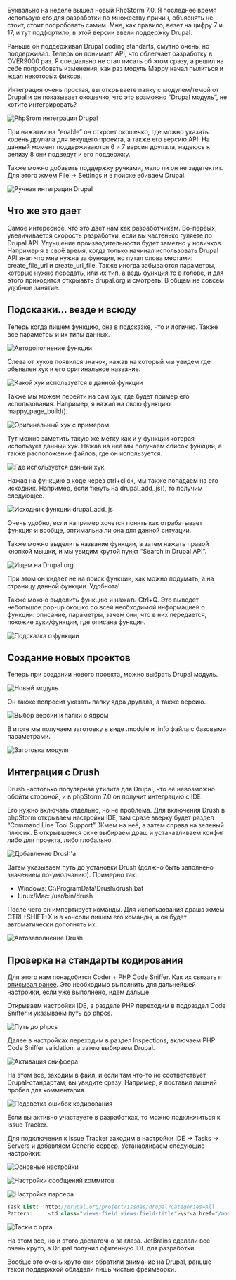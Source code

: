 Буквально на неделе вышел новый PhpStorm 7.0. Я последнее время использую его
для разработки по множеству причин, объяснять не стоит, стоит попробовать самим.
Мне, как правило, везет на цифру 7 и 17, и тут подфортило, в этой версии ввели
поддержку Drupal.

Раньше он поддерживал Drupal coding standarts, смутно очень, но поддерживал.
Теперь он понимает API, что облегчает разработку в OVER9000 раз. Я специально не
стал писать об этом сразу, а решил на себе попробовать изменения, как раз модуль
Mappy начал пылиться и ждал некоторых фиксов.

Интеграция очень простая, вы открываете папку с модулем/темой от Drupal и он
показывает окошечко, что это возможно “Drupal модуль”, не хотите интегрировать?

![PhpSrom интеграция Drupal](image/1.png)

При нажатии на “enable” он откроет окошечко, где можно указать корень друпала
для текущего проекта, а также его версию API. На данный момент поддерживаются 6
и 7 версия друпала, надеюсь к релизу 8 они подведут и его поддержку.

Также можно добавить поддержку ручками, мало ли он не задетектит. Для этого жмем
File -> Settings и в поиске вбиваем Drupal.

![Ручная интеграция Drupal](image/2.png)

## Что же это дает

Самое интересное, что это дает нам как разработчикам. Во-первых, увеличивается
скорость разработки, если вы частенько гуляете по Drupal API. Улучшение
производительности будет заметно у новичков. Например я в своё время, когда
только начинал использовать Drupal API знал что мне нужна за функция, но путал
слова местами: create_file_url и create_url_file. Также иногда забываются
параметры, которые нужно передать, или их тип, а ведь функция то в голове, и для
этого приходится открыавть drupal.org и смотреть. В общем не совсем удобное
занятие.

## Подсказки... везде и всюду

Теперь когда пишем функцию, она в подсказке, что и логично. Также все параметры
и их типы данных.

![Автодополнение функции](image/3.png)

Слева от хуков появился значок, нажав на который мы увидем где объявлен хук и
его оригинальное название.

![Какой хук используется в данной функции](image/4.png)

Также мы можем перейти на сам хук, где будет пример его использования. Например,
я нажал на свою функцию mappy_page_build().

![Оригинальный хук с примером](image/5.png)

Тут можно заметить такую же метку как и у функции которая использует данный хук.
Нажав на неё мы получаем список функций, а также расположение файлов, где он
используется.

![Где используется данный хук.](image/6.png)

Нажав на функцию в коде через ctrl+click, мы также попадаем на его исходник.
Например, если ткнуть на drupal_add_js(), то получим следующее.

![Исходник функции drupal_add_js](image/7.png)

Очень удобно, если например хочется понять как отрабатывает функция и вообще,
оптимальна ли она для данной ситуации.

Также можно выделить название функции, а затем нажать правой кнопкой мышки, и мы
увидим крутой пункт “Search in Drupal API”.

![Ищем на Drupal.org](image/8.png)

При этом он кидает не на поиск функции, как можно подумать, а на страницу данной
функции. Удобнота!

Также можно выделить функцию и нажать Ctrl+Q. Это выведет небольшое pop-up
окошко со всей необходимой информацией о функции: описание, параметры, зачем
они, что в них передается, похожие хуки/функции, где описана функция.

![Подсказка о функции](image/9.png)

## Создание новых проектов

Теперь при создании нового проекта, можно выбрать Drupal модуль.

![Новый модуль](image/10.png)

Он также попросит указать папку ядра друпала, а также версию.

![Выбор версии и папки с ядром](image/11.png)

В итоге мы получаем заготовку в виде .module и .info файла с базовыми
параметрами.

![Заготовка модуля](image/12.png)

## Интеграция с Drush

Drush настолько популярная утилита для Drupal, что её невозможно обойти
стороной, и в phpStorm 7.0 он получит интеграцию с IDE.

Его нужно включать отдельно, но не проблема. Для включения Drush в phpStorm
открываем настройки IDE, там сразе вверху будет раздел “Command Line Tool
Support”. Жмем на неё, а затем справа на зеленый плюсик. В открывшемся окне
выбираем драш и устанавливаем конфиг либо для проекта, либо глобально.

![Добавление Drush'a](image/13.png)

Затем указываем путь до установки Drush (должно быть заполнено значением
по-умолчанию). Примерно так:

- Windows: C:\\ProgramData\Drush\drush.bat
- Linux/Mac: /usr/bin/drush

После чего он импортирует команды. Для использования драша жмем CTRL+SHIFT+X и в
консоли пишем его команды, а он будет автоматически дополнять их.

![Автозаполнение Drush](image/14.png)

## Проверка на стандарты кодирования

Для этого нам понадобится Coder + PHP Code Sniffer. Как их связать
я [описывал ранее][ubuntu-drupal-cs]. Это необходимо выполнить для дальнейшей
настройки, если уже выполнено, идем дальше.

Открываем настройки IDE, в разделе PHP переходим в подраздел Code Sniffer и
указываем путь до phpcs.

![Путь до phpcs](image/15.png)

Далее в настройках переходим в раздел Inspections, включаем PHP Code Sniffer
validation, а затем выбираем Drupal.

![Активация сниффера](image/16.png)

На этом все, заходим в файл, и если там что-то не соответствует
Drupal-стандартам, вы увидите сразу. Например, я поставил лишний пробел для
комментария.

![Подсветка ошибок кодирования](image/17.png)

Если вы активно участвуете в разработках, то можно подключиться к Issue Tracker.

Для подключения к Issue Tracker заходим в настройки IDE -> Tasks -> Servers и
добавляем Generic сервер. Устанавливаем следующие настройки:

![Основные настройки](image/18.png)

![Настройки сообщений коммитов](image/19.png)

![Настройка парсера](image/20.png)

```php {"header":"Интеграция с Drupal.org Issues"}
Task List:  http://drupal.org/project/issues/drupal?categories=All   
Pattern:     <td class="views-field views-field-title">\s*<a href="/node/({id}.+?)">({summary}.+?)</a>
```

![Таски с орга](image/21.png)

На этом все, но и этого достаточно за глаза. JetBrains сделали все очень круто,
а Drupal получил офигенную IDE для разработки.

Вообще это очень круто они обратили внимание на Drupal, раньше такой поддержкой
обладали лишь чистые фреймворки.

[ubuntu-drupal-cs]: ../../../../2013/03/09/drupal-7-code-style-check-ubuntu/index.ru.md
